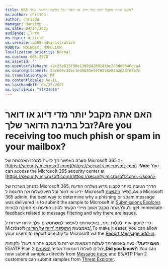```yaml
---
title: 665 האם אתה מקבל יותר מדי דיוג או דואר זבל בתיבת הדואר שלך?
ms.author: chrisda
author: chrisda
manager: dansimp
ms.date: 04/14/2021
audience: ITPro
ms.topic: article
ms.service: o365-administration
ROBOTS: NOINDEX, NOFOLLOW
localization_priority: Normal
ms.custom: 665,2578
ms.assetid: ''
ms.openlocfilehash: c2c23e815f98e130934280143bc245de0646dca4
ms.sourcegitcommit: 8bc60ec34bc1e40685e3976576e04a2623f63a7c
ms.translationtype: MT
ms.contentlocale: he-IL
ms.lasthandoff: 04/15/2021
ms.locfileid: "51824616"
---
```

# <a name="are-you-receiving-too-much-phish-or-spam-in-your-mailbox"></a><span data-ttu-id="535a4-102">האם אתה מקבל יותר מדי דיוג או דואר זבל בתיבת הדואר שלך?</span><span class="sxs-lookup"><span data-stu-id="535a4-102">Are you receiving too much phish or spam in your mailbox?</span></span>

<span data-ttu-id="535a4-103">**הערה** באפשרותך לגשת למרכז האבטחה של Microsoft 365 ב- [https://security.microsoft.com](https://security.microsoft.com) .</span><span class="sxs-lookup"><span data-stu-id="535a4-103">**Note** You can access the Microsoft 365 security center at [https://security.microsoft.com](https://security.microsoft.com).</span></span>

<span data-ttu-id="535a4-104">כמנהל מערכת של Microsoft 365, הדרך הטובה ביותר לקבוע מדוע נשלחה הודעת דיוג או דואר זבל היא לשלוח את הדוגמה ל- Microsoft בסייר [ההגשות.](https://security.microsoft.com/reportsubmission)</span><span class="sxs-lookup"><span data-stu-id="535a4-104">As a Microsoft 365 admin, the best way to determine why a phishing or spam message was delivered is to submit the sample to Microsoft in [Submissions Explorer](https://security.microsoft.com/reportsubmission).</span></span> <span data-ttu-id="535a4-105">אתה מקבל משוב מיידי הקשור לסינון הודעות ומ הסיבה לבעיות.</span><span class="sxs-lookup"><span data-stu-id="535a4-105">You'll get immediate feedback related to message filtering and why there are issues.</span></span>

<span data-ttu-id="535a4-106">כדי להפוך אותו לקלות יותר, באפשרותך לאפשר למשתמשים שלך הדוח ישירות ל- Microsoft באמצעות [התוספת 'דווח על הודעה'.](https://appsource.microsoft.com/product/office/WA104381180?src=office&tab=Overview)</span><span class="sxs-lookup"><span data-stu-id="535a4-106">To make it easer, you can allow your users to report directly to Microsoft via the [Report Message add-in](https://appsource.microsoft.com/product/office/WA104381180?src=office&tab=Overview).</span></span>

<span data-ttu-id="535a4-107">**האם ידעת?**: כעת באפשרותך לשלוח [](https://security.microsoft.com/messagetrace) דוגמאות ישירות מ'מעקב אחר הודעות' ולקוחות E5/ATP Plan 2 יכולים לשלוח דוגמאות מסייר [האיומים.](https://docs.microsoft.com/microsoft-365/security/office-365-security/threat-explorer)</span><span class="sxs-lookup"><span data-stu-id="535a4-107">**Did you know?**: You can now submit samples directly from [Message trace](https://security.microsoft.com/messagetrace) and E5/ATP Plan 2 customers can submit samples from [Threat Explorer](https://docs.microsoft.com/microsoft-365/security/office-365-security/threat-explorer).</span></span>
